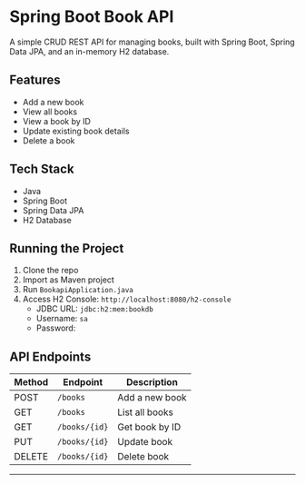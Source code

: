 # Spring Boot Book API

A simple CRUD REST API for managing books, built with Spring Boot, Spring Data JPA, and an in-memory H2 database.

## Features

- Add a new book
- View all books
- View a book by ID
- Update existing book details
- Delete a book

## Tech Stack

- Java
- Spring Boot
- Spring Data JPA
- H2 Database

## Running the Project

1. Clone the repo
2. Import as Maven project
3. Run `BookapiApplication.java`
4. Access H2 Console: `http://localhost:8080/h2-console`  
   - JDBC URL: `jdbc:h2:mem:bookdb`  
   - Username: `sa`  
   - Password: 

## API Endpoints

| Method | Endpoint        | Description        |
|--------|------------------|--------------------|
| POST   | `/books`         | Add a new book     |
| GET    | `/books`         | List all books     |
| GET    | `/books/{id}`    | Get book by ID     |
| PUT    | `/books/{id}`    | Update book        |
| DELETE | `/books/{id}`    | Delete book        |

---


